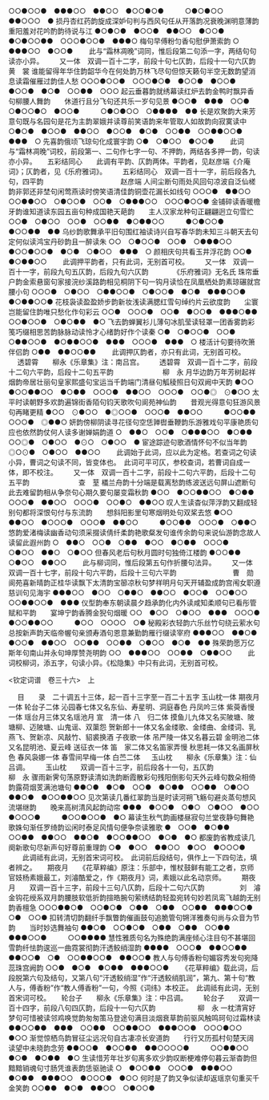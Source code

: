 <!-- { "loadSidebar": true } -->
○○●○○●　●●●○○　●●○○　●○○●○●　　　○●○●○○　●●○○○　●
损丹杏红药韵旋成深妒句判与西风句任从开落韵况衰晚渊明意薄韵重阳羞对花吟酌韵待说与江
●○●○●　●○○●　●●○○　●○○●　●○●○○●●　○○○●○○●　●●●○
梅句早傅粉匀香句慰伊萧索韵
○　●●●○○　●○○●
   　　此与“霜林凋晚”词同，惟后段第二句添一字，两结句句读亦小异。 
　　又一体　双调一百十二字，前段十句七仄韵，后段十一句六仄韵　　　　　　　　黄　裳
谁能留得年华住韵韶华今在何处韵万林飞尽句但惊天籁句半空无数韵望消息读霜催雁过韵佳人愁
○○○●○○●　○○○●○●　●○○●　●○○●　●○○●　●○●　○○●●　○○○
起云垂暮韵就绣幕读红炉去韵金鸭时飘异香句柳腰人舞韵　　休道行且分飞句还共乐一岁句见景
●○○●　●●●　○○●　○●○○●○　●○○●　　　○●○●○○　○●●●●　●●
长是欢聚韵大来芳意句既与名园句是花为主韵翠娥并读尊前笑语韵来年管取人如故韵向寂寞读中
○●○●　●○○●　●●○○　●○○●　●○●　○○●●　○○●●○○●　●●●　○
先喜韵俄顷飞琼句化成寰宇韵
○●　○●○○　●○○●
   　　此词与“霜林凋晚”词校，前段第一、二句作七字一句、不押韵，两结各多押一韵，句读亦小异。 
　
五彩结同心　　此调有平韵、仄韵两体。平韵者，见赵彦端《介庵词》；仄韵者，见《乐府雅词》。
　　五彩结同心　双调一百十一字，前后段各九句，四平韵　　　　　　　　　　　赵彦端
人间尘断句雨处风回句凉波自泛仙槎韵非郭还非埜句闲莺燕读时傍笑语清佳韵铜壶花漏长如线句
○○○●　●●○○　○○●●○○　○●○○●　○○●　○●●●○○　○○○●○○●
金铺碎读香暖檐牙韵谁知道读东园五亩句种成国艳天葩韵　　主人汉家龙种句正翩翩迥立句雪纻
○○●　○●○○　○○●　○○●●　●○●●○○　　　●○●○○●　●○○●●　●●
乌纱韵歌舞承平旧句围红袖读诗兴自写春华韵未知三斗朝天去句定何似读鸿宝丹砂韵且一醉读朱
○○　○●○○●　○○●　○●●●○○　●○○●○○●　●○●　○●○○　●●●　○
颜相庆句共看玉井浮花韵
○○●　●○●●○○
   　　此调押平韵者，只有此词，无别首可校。 
　　又一体　双调一百十一字，前段九句五仄韵，后段九句六仄韵　　　　《乐府雅词》无名氏
珠帘垂户韵金索悬窗句家接浣纱溪路韵相见桐阴下句一钩月读恰在凤凰栖处韵素琼碾就宫腰小句
○○○●　○●○○　○●●○○●　○●○○●　●○●　●●●○○●　●○●●○○●
花枝袅读盈盈娇步韵新妆浅读满腮红雪句绰约片云欲度韵　　尘寰岂能留住韵唯只愁化作句彩云
○○●　○○○●　○○●　●○○●　●●●○●●　　　○○●○○●　○●○●●　●○
飞去韵蝉翼衫儿薄句冰肌莹读轻罩一团香雾韵彩笺巧缀相思苦韵脉脉动读怜才心绪韵好作个读秦
○●　○●○○●　○○●　○●●○○●　●○●●○○●　●●●　○○○●　●●●　○
楼活计句要待吹箫伴侣韵
○●●　●●○○●●
   　　此调押仄韵者，亦只有此词，无别首可校。 
　
透碧霄　　柳永《乐章集》注：南吕宫。
　　透碧霄　双调一百十二字，前段十二句六平韵，后段十二句五平韵　　　　　　　柳　永
月华边韵万年芳树起祥烟韵帝居壮丽句皇家熙盛句宝运当千韵端门清昼句觚稜照日句双阙中天韵
●○○　●○○●●○○　●○●●　○○○●　●●○○　○○○●　○○●◎　⊙●○○
太平时读朝野多欢韵遍锦街香陌句钧天歌吹句阆苑神仙韵　　昔观光得意句狂游风景句再睹更精
●○○　⊙●○○　●◎○○●　○○○●　●●○○　　　●○○●●　○○○●　◎●●○
妍韵傍柳阴读寻花径句空恁亸辔垂鞭韵乐游雅戏句平康艳质句应也依然韵仗何人读多谢婵娟韵道
○　●●○　○○●　○●●●○○　●○●●　○○◎●　○●○○　●⊙○　○●○○　●
宦途踪迹句歌酒情怀句不似当年韵
◎○⊙●　○●○○　●●○○
   　　此调始于此词，应以此为定格。若查词之句读小异，曹词之句读不同，皆变体也。　此词可平可仄，参校查词，若曹词自成一体，即不校注。 
　　又一体　双调一百十二字，前段十二句六平韵，后段十二句五平韵　　　　　　　查　荎
檥兰舟韵十分端是载离愁韵练波送远句屏山遮断句此去难留韵相从争奈句心期久要句屡变霜秋韵
●○○　●○○●●○○　●○●●　○○○●　●●○○　○○○●　○○●○　●●○○
叹人生读杳似萍浮韵又翻成轻别句都将深恨句付与东流韵　　想斜阳影里句寒烟明处句双桨去悠
●○○　●●○○　●○○○●　○○○●　●●○○　　　●○○●●　○○○●　○●●○
悠韵爱渚梅读幽香动句须采掇读倩纤柔韵艳歌粲发句谁传余韵句来说仙游韵念故人读留此遐州韵
○　●●○　○○●　○●●　●○○　●○●●　○○○●　○●○○　●●○　○●○○
但春风老后句秋月圆时句独倚江楼韵
●○○●●　○●○○　●●○○
   　　此与柳词同，惟后段第五句作折腰句法异。 
　　又一体　双调一百十七字，前段十句六平韵，后段十三句六平韵　　　　　　　　曹　勋
阆苑喜新晴韵正桂华读飘下太清韵宝篽凉秋句梦祥明月句天开辅盈成韵宫闱女职遵慈训句见海宇
●●●○○　●○○　○●●○　●●○○　●○○●　○○●○○　○○●●○○●　●●●
仪型韵奉东朝读晨夕趋承韵化内外读咸知柔顺句已看彤管赋和平韵　　宴坤宁韵香腾金猊句烟暖
○○　●○○　○●○○　●●●　○○○●　●○○●●○○　　　●○○　○○○○　○●
秘殿彩衣轻韵六乐丝竹句绕云萦水句总按新声韵天临帝幄句亲颁寿酒句恩意兼勤韵雁行缀读宰府
●●●○○　●●○●　●○○●　●●○○　○○●●　○○●●　○●○○　●○●　●●
殊荣韵愿万亿斯年句南山并永句坤厚赞尧明韵
○○　●●●○○　○○●●　○●●○○
   　　此词校柳词，添五字，句读小异。《松隐集》中只有此词，无别首可校。 









<钦定词谱　卷三十六>　上



　
目　　录　二十调五十三体，起一百十三字至一百二十五字
玉山枕一体
期夜月一体
轮台子二体
沁园春七体又名东仙、寿星明、洞庭春色
丹凤吟三体
紫萸香慢一体
瑶台月三体又名瑶池月
宣　清一体
八　归二体
摸鱼儿九体又名买陂塘、陂塘柳、迈陂塘、山鬼谣、双蕖怨
贺新郎十一体又名金缕歌、金缕曲、金缕词、乳燕飞、贺新凉、风敲竹、貂裘换酒
子夜歌一体
吊严陵一体又名暮云碧
金明池二体又名昆明池、夏云峰
送征衣一体
笛　家二体又名笛家弄慢
秋思耗一体又名画屏秋色
春风袅娜一体
春雪间早梅一体
白苎二体
　
玉山枕　　柳永《乐章集》注：仙吕调。
　　玉山枕　　双调一百十三字，前后段各十一句，五仄韵　　　　　　　　　　　柳　永
骤雨新霁句荡原野读清如洗韵断霞散彩句残阳倒影句天外云峰句数朵相倚韵露荷烟芰满池塘句
●●○●　●○●　○○●　●○●●　○○●●　○●○○　●●○●　●○○●●○○
见次第读几番红翠韵当是时读河朔飞觞句避炎蒸句想风流堪继韵　　晚来高树清风起韵动帘
●●●　●○○●　○●○　○●○○　●○○　●○○○●　　　●○○●○○●　●○
幕读生秋气韵画楼昼寂句兰堂夜静句舞艳歌姝句渐任罗绮韵讼闲时泰足风情句便争奈读雅歌
●　○○●　●○●●　○○●●　●●○○　●●○●　●○○●●○○　●○●　●○
都废韵省教成读几阕新歌句尽新声句好尊前重理韵
○●　●○○　●●○○　●○○　●○○○●
   　　此调祗有此词，无别首宋词可校。　此词前后段结句，俱作上一下四句法，填者辨之。 
　
期夜月　　《花草粹编》原注：乐部中，惟杖鼓鲜有能工之者，京师官妓杨素娥最工，刘濬酷爱之，作《期夜月》词，素娥以此名动京师。
　　期夜月　　双调一百十三字，前段十三句八仄韵，后段十二句六仄韵　　　　　刘　濬
金钩花绶系双月韵腰肢软低折韵揎皓腕句萦绣结韵轻盈宛转句妙若凤鸾飞越韵无别韵香檀急
○○○●●○●　○○●○●　○●●　○●●　○○●●　●●●○○●　○●　○○●
扣转清切韵翻纤手飘瞥韵催画鼓句追脆管句锵洋雅奏句尚与众音为节韵　　当时妙选舞袖句
●●○●　○○●○●　○●●　○●●　○○●●　●●●○○●　　　○○●●●●
慧性雅质句名为殊绝韵满座倾心注目句不甚堪回雪韵纤怯韵逡巡一曲霓裳彻韵汗透鲛绡湿韵
●●●●　○○○●　●●○○●●　●●○○●　○●　○○●●○○●　●●○○●
教人与句傅香粉句媚容秀发句宛降蕊珠宫阙韵
○○●　●○●　●○●●　●●●○○●
   　　《花草粹编》载此词，后段脱第六句及结句，又第八句“汗透鲛绡湿”作“汗透鲛绡肌润”，第九、第十句“教人与，傅香粉”作“教人傅香粉”一句，今照《词纬》本校正。　此调祗有此词，无别首宋词可校。 
　
轮台子　　柳永《乐章集》注：中吕调。
　　轮台子　　双调一百十四字，前段八句四仄韵，后段十一句六仄韵　　　　　　柳　永
一枕清宵好梦句可惜被读邻鸡唤觉韵匆匆策马登途句满目淡烟衰草韵前驱风触鸣珂句过霜林读
●●○○●●　●●●　○○●●　○○●●○○　●●●○○●　○○○●○○　●○○
渐觉惊栖鸟韵冒征尘远况句自古凄凉长安道韵　　行行又历孤村句楚天阔读望中未晓韵念劳
●●○○●　●○○●●　●●○○○○●　　　○○●●○○　●○●　●○●●　●○
生读惜芳年壮岁句离多欢少韵叹断梗难停句暮云渐杳韵但黯黯销魂句寸肠凭谁表韵恁驱驰读
○　●○○●●　○○○●　●●●○○　●○●●　●●●○○　●○○○●　●○○
何时是了韵又争似读却返瑶京句重买千金笑韵
○○●●　●○●　●●○○　○●○○●
